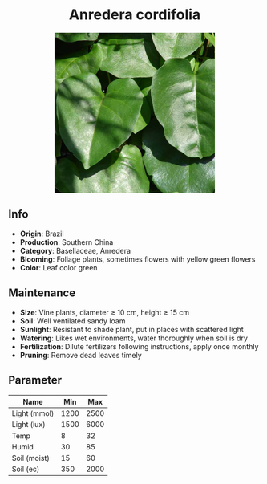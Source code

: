 <h1 align='center'>Anredera cordifolia</h1>
<p align="center">
    <img 
        align='center'
        width='320'
        src="../images/anredera cordifolia.png" 
        alt='Anredera cordifolia' />
</p>

## Info

 - **Origin**: Brazil
 - **Production**: Southern China
 - **Category**: Basellaceae, Anredera
 - **Blooming**: Foliage plants, sometimes flowers with yellow green flowers
 - **Color**: Leaf color green

## Maintenance

 - **Size**: Vine plants, diameter ≥ 10 cm, height ≥ 15 cm
 - **Soil**: Well ventilated sandy loam
 - **Sunlight**: Resistant to shade plant, put in places with scattered light
 - **Watering**: Likes wet environments, water thoroughly when soil is dry
 - **Fertilization**: Dilute fertilizers following instructions, apply once monthly
 - **Pruning**: Remove dead leaves timely

## Parameter

| Name         | Min  | Max   |
|--------------|------|-------|
| Light (mmol) | 1200 | 2500  |
| Light (lux)  | 1500 | 6000 |
| Temp         | 8    | 32    |
| Humid        | 30   | 85    |
| Soil (moist) | 15   | 60    |
| Soil (ec)    | 350  | 2000  |